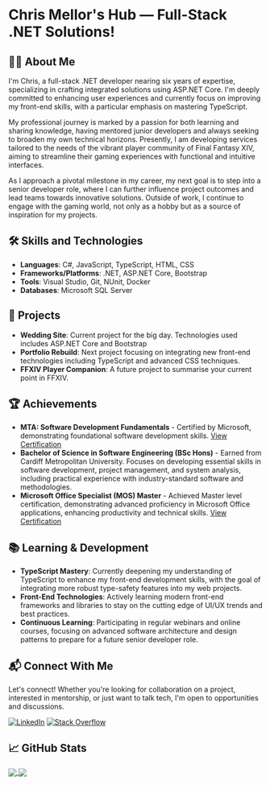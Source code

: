 # Chris Mellor's Hub — Full-Stack .NET Solutions!

## 👨‍💻 About Me
I'm Chris, a full-stack .NET developer nearing six years of expertise, specializing in crafting integrated solutions using ASP.NET Core. I'm deeply committed to enhancing user experiences and currently focus on improving my front-end skills, with a particular emphasis on mastering TypeScript.

My professional journey is marked by a passion for both learning and sharing knowledge, having mentored junior developers and always seeking to broaden my own technical horizons. Presently, I am developing services tailored to the needs of the vibrant player community of Final Fantasy XIV, aiming to streamline their gaming experiences with functional and intuitive interfaces.

As I approach a pivotal milestone in my career, my next goal is to step into a senior developer role, where I can further influence project outcomes and lead teams towards innovative solutions. Outside of work, I continue to engage with the gaming world, not only as a hobby but as a source of inspiration for my projects.

## 🛠 Skills and Technologies
- **Languages**: C#, JavaScript, TypeScript, HTML, CSS
- **Frameworks/Platforms**: .NET, ASP.NET Core, Bootstrap
- **Tools**: Visual Studio, Git, NUnit, Docker
- **Databases**: Microsoft SQL Server

## 🚀 Projects
- **Wedding Site**: Current project for the big day. Technologies used includes ASP.NET Core and Bootstrap
- **Portfolio Rebuild**: Next project focusing on integrating new front-end technologies including TypeScript and advanced CSS techniques. 
- **FFXIV Player Companion**: A future project to summarise your current point in FFXIV.

## 🏆 Achievements
- **MTA: Software Development Fundamentals** - Certified by Microsoft, demonstrating foundational software development skills. [View Certification](https://www.credly.com/badges/bd6021f2-145a-4fb7-99c4-e61ed1af155a/linked_in_profile)
- **Bachelor of Science in Software Engineering (BSc Hons)** - Earned from Cardiff Metropolitan University. Focuses on developing essential skills in software development, project management, and system analysis, including practical experience with industry-standard software and methodologies. 
- **Microsoft Office Specialist (MOS) Master** - Achieved Master level certification, demonstrating advanced proficiency in Microsoft Office applications, enhancing productivity and technical skills. [View Certification](https://www.credly.com/badges/e7720a62-815c-4318-a955-4a1c950641db/linked_in_profile)

## 📚 Learning & Development
- **TypeScript Mastery**: Currently deepening my understanding of TypeScript to enhance my front-end development skills, with the goal of integrating more robust type-safety features into my web projects.
- **Front-End Technologies**: Actively learning modern front-end frameworks and libraries to stay on the cutting edge of UI/UX trends and best practices.
- **Continuous Learning**: Participating in regular webinars and online courses, focusing on advanced software architecture and design patterns to prepare for a future senior developer role.

## 📬 Connect With Me
Let's connect! Whether you're looking for collaboration on a project, interested in mentorship, or just want to talk tech, I'm open to opportunities and discussions.

[![LinkedIn](https://img.shields.io/badge/LinkedIn-%230077B5.svg?logo=linkedin&logoColor=white)](https://linkedin.com/in/christopher-mellor) 
[![Stack Overflow](https://img.shields.io/badge/-Stackoverflow-FE7A16?logo=stack-overflow&logoColor=white)](https://stackoverflow.com/users/5918913) 

## 📈 GitHub Stats
<a href="https://github.com/anuraghazra/github-readme-stats">
<img align="center" src="https://github-readme-stats.vercel.app/api?username=chrismellor&theme=midnight-purple&hide_border=true&include_all_commits=true&count_private=true&card_width=400" />
</a>
<a href="https://github-readme-streak-stats.herokuapp.com">
<img align="center" src="https://github-readme-streak-stats.herokuapp.com/?user=chrismellor&theme=midnight-purple&hide_border=true&card_width=400" />
</a>
